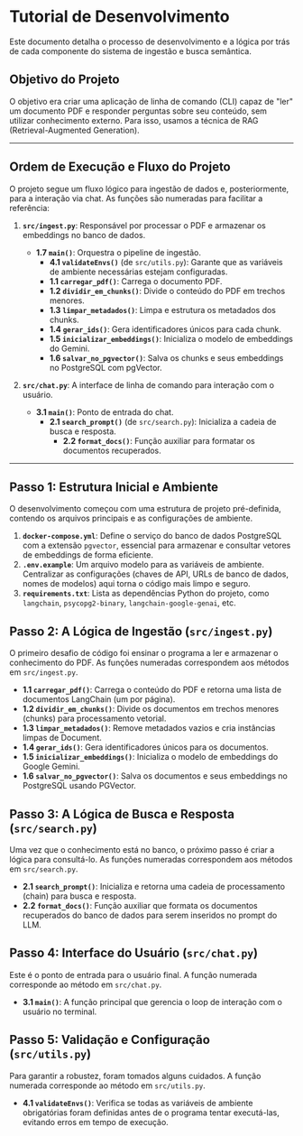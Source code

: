 # Tutorial de Desenvolvimento

Este documento detalha o processo de desenvolvimento e a lógica por trás de cada componente do sistema de ingestão e busca semântica.

## Objetivo do Projeto

O objetivo era criar uma aplicação de linha de comando (CLI) capaz de "ler" um documento PDF e responder perguntas sobre seu conteúdo, sem utilizar conhecimento externo. Para isso, usamos a técnica de RAG (Retrieval-Augmented Generation).

---

## Ordem de Execução e Fluxo do Projeto

O projeto segue um fluxo lógico para ingestão de dados e, posteriormente, para a interação via chat. As funções são numeradas para facilitar a referência:

1.  **`src/ingest.py`**: Responsável por processar o PDF e armazenar os embeddings no banco de dados.
    *   **1.7 `main()`**: Orquestra o pipeline de ingestão.
        *   **4.1 `validateEnvs()`** (de `src/utils.py`): Garante que as variáveis de ambiente necessárias estejam configuradas.
        *   **1.1 `carregar_pdf()`**: Carrega o documento PDF.
        *   **1.2 `dividir_em_chunks()`**: Divide o conteúdo do PDF em trechos menores.
        *   **1.3 `limpar_metadados()`**: Limpa e estrutura os metadados dos chunks.
        *   **1.4 `gerar_ids()`**: Gera identificadores únicos para cada chunk.
        *   **1.5 `inicializar_embeddings()`**: Inicializa o modelo de embeddings do Gemini.
        *   **1.6 `salvar_no_pgvector()`**: Salva os chunks e seus embeddings no PostgreSQL com pgVector.

2.  **`src/chat.py`**: A interface de linha de comando para interação com o usuário.
    *   **3.1 `main()`**: Ponto de entrada do chat.
        *   **2.1 `search_prompt()`** (de `src/search.py`): Inicializa a cadeia de busca e resposta.
            *   **2.2 `format_docs()`**: Função auxiliar para formatar os documentos recuperados.

---

## Passo 1: Estrutura Inicial e Ambiente

O desenvolvimento começou com uma estrutura de projeto pré-definida, contendo os arquivos principais e as configurações de ambiente.

1.  **`docker-compose.yml`**: Define o serviço do banco de dados PostgreSQL com a extensão `pgvector`, essencial para armazenar e consultar vetores de embeddings de forma eficiente.
2.  **`.env.example`**: Um arquivo modelo para as variáveis de ambiente. Centralizar as configurações (chaves de API, URLs de banco de dados, nomes de modelos) aqui torna o código mais limpo e seguro.
3.  **`requirements.txt`**: Lista as dependências Python do projeto, como `langchain`, `psycopg2-binary`, `langchain-google-genai`, etc.

## Passo 2: A Lógica de Ingestão (`src/ingest.py`)

O primeiro desafio de código foi ensinar o programa a ler e armazenar o conhecimento do PDF. As funções numeradas correspondem aos métodos em `src/ingest.py`.

*   **1.1 `carregar_pdf()`**: Carrega o conteúdo do PDF e retorna uma lista de documentos LangChain (um por página).
*   **1.2 `dividir_em_chunks()`**: Divide os documentos em trechos menores (chunks) para processamento vetorial.
*   **1.3 `limpar_metadados()`**: Remove metadados vazios e cria instâncias limpas de Document.
*   **1.4 `gerar_ids()`**: Gera identificadores únicos para os documentos.
*   **1.5 `inicializar_embeddings()`**: Inicializa o modelo de embeddings do Google Gemini.
*   **1.6 `salvar_no_pgvector()`**: Salva os documentos e seus embeddings no PostgreSQL usando PGVector.

## Passo 3: A Lógica de Busca e Resposta (`src/search.py`)

Uma vez que o conhecimento está no banco, o próximo passo é criar a lógica para consultá-lo. As funções numeradas correspondem aos métodos em `src/search.py`.

*   **2.1 `search_prompt()`**: Inicializa e retorna uma cadeia de processamento (chain) para busca e resposta.
*   **2.2 `format_docs()`**: Função auxiliar que formata os documentos recuperados do banco de dados para serem inseridos no prompt do LLM.

## Passo 4: Interface do Usuário (`src/chat.py`)

Este é o ponto de entrada para o usuário final. A função numerada corresponde ao método em `src/chat.py`.

*   **3.1 `main()`**: A função principal que gerencia o loop de interação com o usuário no terminal.

## Passo 5: Validação e Configuração (`src/utils.py`)

Para garantir a robustez, foram tomados alguns cuidados. A função numerada corresponde ao método em `src/utils.py`.

*   **4.1 `validateEnvs()`**: Verifica se todas as variáveis de ambiente obrigatórias foram definidas antes de o programa tentar executá-las, evitando erros em tempo de execução.
